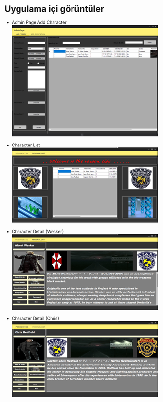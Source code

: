 
<h1>Uygulama içi görüntüler</h1>

<ul>
<li>Admin Page Add Character
</br>
<img src="https://github.com/caner24/ResidentEvilWikiApp/blob/main/Uygulama-%C4%B0ci-G%C3%B6r%C3%BCnt%C3%BCler/AdminPageAddCharacter.png">
</li>
</br>
<li>Character List
</br>
<img src="https://github.com/caner24/ResidentEvilWikiApp/blob/main/Uygulama-%C4%B0ci-G%C3%B6r%C3%BCnt%C3%BCler/CharacterList.png">
</li>
</br>
<li>Character Detail (Wesker)
</br>
<img src="https://github.com/caner24/ResidentEvilWikiApp/blob/main/Uygulama-%C4%B0ci-G%C3%B6r%C3%BCnt%C3%BCler/CharacterDetail(Wesker).png">
</li>
</br>
<li>Character Detail (Chris)
</br>
<img src="https://github.com/caner24/ResidentEvilWikiApp/blob/main/Uygulama-%C4%B0ci-G%C3%B6r%C3%BCnt%C3%BCler/CharacterDetail(Chris).png">
</li>
</ul>
